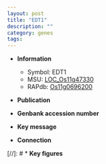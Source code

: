 ```yaml
---
layout: post
title: "EDT1"
description: ""
category: genes
tags: 
---
```


* **Information**  
    + Symbol: EDT1  
    + MSU: [LOC_Os11g47330](http://rice.uga.edu/cgi-bin/ORF_infopage.cgi?orf=LOC_Os11g47330)  
    + RAPdb: [Os11g0696200](http://rapdb.dna.affrc.go.jp/viewer/gbrowse_details/irgsp1?name=Os11g0696200)  

* **Publication**  

* **Genbank accession number**  

* **Key message**  

* **Connection**  

[//]: # * **Key figures**  


